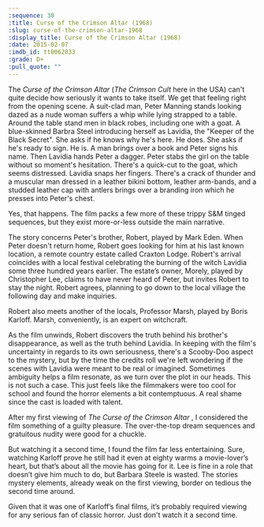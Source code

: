 ```yaml
---
:sequence: 30
:title: Curse of the Crimson Altar (1968)
:slug: curse-of-the-crimson-altar-1968
:display_title: Curse of the Crimson Altar (1968)
:date: 2015-02-07
:imdb_id: tt0062833
:grade: D+
:pull_quote: ""
---
```

The _Curse of the Crimson Altar_ (_The Crimson Cult_ here in the USA) can't quite decide how seriously it wants to take itself. We get that feeling right from the opening scene. A suit-clad man, Peter Manning stands looking dazed as a nude woman suffers a whip while lying strapped to a table. Around the table stand men in black robes, including one with a goat. A blue-skinned Barbra Steel introducing herself as Lavidia, the "Keeper of the Black Secret". She asks if he knows why he's here. He does. She asks if he's ready to sign. He is. A man brings over a book and Peter signs his name. Then Lavidia hands Peter a dagger. Peter stabs the girl on the table without so moment's hesitation. There's a quick-cut to the goat, which seems distressed. Lavidia snaps her fingers. There's a crack of thunder and a muscular man dressed in a leather bikini bottom, leather arm-bands, and a studded leather cap with antlers brings over a branding iron which he presses into Peter's chest. 

Yes, that happens. The film packs a few more of these trippy S&M tinged sequences, but they exist more-or-less outside the main narrative.

The story concerns Peter's brother, Robert, played by Mark Eden. When Peter doesn't return home, Robert goes looking for him at his last known location, a remote country estate called Craxton Lodge. Robert's arrival coincides with a local festival celebrating the burning of the witch Lavidia some three hundred years earlier. The estate’s owner, Morely, played by Christopher Lee, claims to have never heard of Peter, but invites Robert to stay the night. Robert agrees, planning to go down to the local village the following day and make inquiries. 

Robert also meets another of the locals, Professor Marsh, played by Boris Karloff. Marsh, conveniently, is an expert on witchcraft. 

As the film unwinds, Robert discovers the truth behind his brother's disappearance, as well as the truth behind Lavidia. In keeping with the film's uncertainty in regards to its own seriousness, there's a Scooby-Doo aspect to the mystery, but by the time the credits roll we're left wondering if the scenes with Lavidia were meant to be real or imagined. Sometimes ambiguity helps a film resonate, as we turn over the plot in our heads. This is not such a case. This just feels like the filmmakers were too cool for school and found the horror elements a bit contemptuous. A real shame since the cast is loaded with talent.

After my first viewing of _The Curse of the Crimson Altar_ , I considered the film something of a guilty pleasure. The over-the-top dream sequences and gratuitous nudity were good for a chuckle. 

But watching it a second time, I found the film far less entertaining. Sure, watching Karloff prove he still had it even at eighty warms a movie-lover’s heart, but that’s about all the movie has going for it. Lee is fine in a role that doesn’t give him much to do, but Barbara Steele is wasted. The stories mystery elements, already weak on the first viewing, border on tedious the second time around.

Given that it was one of Karloff’s final films, it’s probably required viewing for any serious fan of classic horror. Just don't watch it a second time. 
